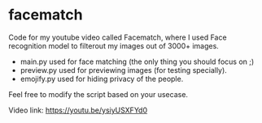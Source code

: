 # facematch
Code for my youtube video called Facematch, where I used Face recognition model to filterout my images out of 3000+ images.

- main.py used for face matching (the only thing you should focus on ;)
- preview.py used for previewing images (for testing specially).
- emojify.py used for hiding privacy of the people.

Feel free to modify the script based on your usecase.

Video link: https://youtu.be/ysiyUSXFYd0

